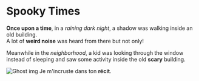 # Spooky Times

**Once upon a time**, in a *raining dark night*, a shadow was walking inside an old building.\
A lot of __weird noise__ was heard from there but not only!

Meanwhile in the *neighborhood*, a kid was looking through the window instead of sleeping and saw some activity inside the old **scary** building.

![Ghost img](https://images.twinkl.co.uk/tw1n/image/private/t_630/u/ux/ghost-1_ver_1.png)
Je m'incruste dans ton **récit**.
